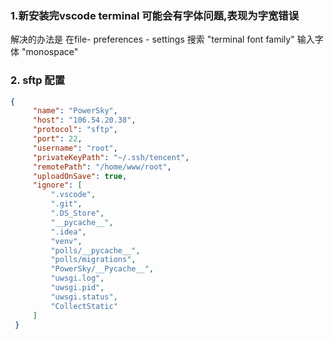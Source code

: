 ### 1.新安装完vscode terminal 可能会有字体问题,表现为字宽错误

解决的办法是 在file- preferences - settings
搜索 "terminal font family" 输入字体 "monospace" 

### 2. sftp 配置

```json
{
     "name": "PowerSky",
     "host": "106.54.20.38",
     "protocol": "sftp",
     "port": 22,
     "username": "root",
     "privateKeyPath": "~/.ssh/tencent",
     "remotePath": "/home/www/root",
     "uploadOnSave": true,
     "ignore": [
         ".vscode",
         ".git",
         ".DS_Store",
         "__pycache__",
         ".idea",
         "venv",
         "polls/__pycache__",
         "polls/migrations",
         "PowerSky/__Pycache__",
         "uwsgi.log",
         "uwsgi.pid",
         "uwsgi.status",
         "CollectStatic"
     ]
 }
```


